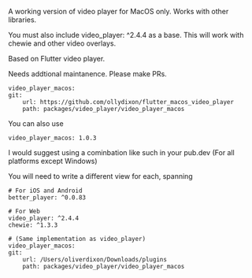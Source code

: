 
A working version of video player for MacOS only. Works with other libraries.

You must also include video_player: ^2.4.4 as a base.
This will work with chewie and other video overlays.

Based on Flutter video player.

Needs addtional maintanence. Please make PRs.

```
video_player_macos:
git:
    url: https://github.com/ollydixon/flutter_macos_video_player
    path: packages/video_player/video_player_macos
```

You can also use

```
video_player_macos: 1.0.3
```

I would suggest using a cominbation like such in your pub.dev
(For all platforms except Windows)

You will need to write a different view for each, spanning  

```
# For iOS and Android
better_player: ^0.0.83

# For Web 
video_player: ^2.4.4
chewie: ^1.3.3

# (Same implementation as video_player)
video_player_macos:
git:
    url: /Users/oliverdixon/Downloads/plugins
    path: packages/video_player/video_player_macos
```